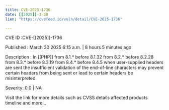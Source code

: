 ```yaml
---
title: CVE-2025-1736
date: [[2025]]-3-30
lien: "https://cvefeed.io/vuln/detail/CVE-2025-1736"

---
```


CVE ID :CVE-[[2025]]-1736

Published :  March 30
2025
6:15 a.m. | 8 hours
5 minutes ago

Description : In [[PHP]] from 8.1.* before 8.1.32
from 8.2.* before 8.2.28
from 8.3.* before 8.3.19
from 8.4.* before 8.4.5
when user-supplied headers are sent
the insufficient validation of the end-of-line characters may prevent certain headers from being sent or lead to certain headers be misinterpreted.

Severity: 0.0 | NA

Visit the link for more details
such as CVSS details
affected products
timeline
and more...
